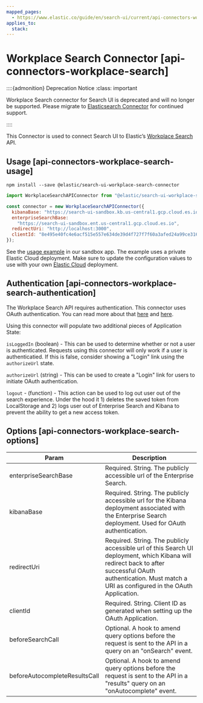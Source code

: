 ```yaml
---
mapped_pages:
  - https://www.elastic.co/guide/en/search-ui/current/api-connectors-workplace-search.html
applies_to:
  stack:
---
```


# Workplace Search Connector [api-connectors-workplace-search]

::::{admonition} Deprecation Notice
:class: important

Workplace Search connector for Search UI is deprecated and will no longer be supported. Please migrate to [Elasticsearch Connector](/reference/api-connectors-elasticsearch.md) for continued support.

::::

This Connector is used to connect Search UI to Elastic’s [Workplace Search](https://www.elastic.co/workplace-search/) API.

## Usage [api-connectors-workplace-search-usage]

```shell
npm install --save @elastic/search-ui-workplace-search-connector
```

```js
import WorkplaceSearchAPIConnector from "@elastic/search-ui-workplace-search-connector";

const connector = new WorkplaceSearchAPIConnector({
  kibanaBase: "https://search-ui-sandbox.kb.us-central1.gcp.cloud.es.io:9243",
  enterpriseSearchBase:
    "https://search-ui-sandbox.ent.us-central1.gcp.cloud.es.io",
  redirectUri: "http://localhost:3000",
  clientId: "8e495e40fc4e6acf515e557e634de39d4f727f7f60a3afed24a99ce316607c1e"
});
```

See the [usage example](https://github.com/elastic/search-ui/blob/main/examples/sandbox/src/pages/workplace-search/index.js) in our sandbox app. The example uses a private Elastic Cloud deployment. Make sure to update the configuration values to use with your own [Elastic Cloud](https://www.elastic.co/cloud/) deployment.

## Authentication [api-connectors-workplace-search-authentication]

The Workplace Search API requires authentication. This connector uses OAuth authentication. You can read more about that [here](https://www.elastic.co/guide/en/workplace-search/current/building-custom-search-workplace-search.html) and [here](https://www.elastic.co/guide/en/workplace-search/current/workplace-search-search-oauth.html).

Using this connector will populate two additional pieces of Application State:

`isLoggedIn` (boolean) - This can be used to determine whether or not a user is authenticated. Requests using this connector will only work if a user is authenticatied. If this is false, consider showing a "Login" link using the `authorizeUrl` state.

`authorizeUrl` (string) - This can be used to create a "Login" link for users to initiate OAuth authentication.

`logout` - (function) - This action can be used to log out user out of the search experience. Under the hood it 1) deletes the saved token from LocalStorage and 2) logs user out of Enterprise Search and Kibana to prevent the ability to get a new access token.

## Options [api-connectors-workplace-search-options]

| Param                         | Description                                                                                                                                                                                                    |
| ----------------------------- | -------------------------------------------------------------------------------------------------------------------------------------------------------------------------------------------------------------- |
| enterpriseSearchBase          | Required. String. The publicly accessible url of the Enterprise Search.                                                                                                                                        |
| kibanaBase                    | Required. String. The publicly accessible url for the Kibana deployment associated with the Enterprise Search deployment. Used for OAuth authentication.                                                       |
| redirectUri                   | Required. String. The publicly accessible url of this Search UI deployment, which Kibana will redirect back to after successful OAuth authentication. Must match a URI as configured in the OAuth Application. |
| clientId                      | Required. String. Client ID as generated when setting up the OAuth Application.                                                                                                                                |
| beforeSearchCall              | Optional. A hook to amend query options before the request is sent to the API in a query on an "onSearch" event.                                                                                               |
| beforeAutocompleteResultsCall | Optional. A hook to amend query options before the request is sent to the API in a "results" query on an "onAutocomplete" event.                                                                               |
